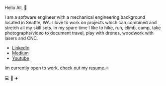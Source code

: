 Hello All, :wave:

I am a software engineer with a mechanical engineering background located in Seattle, WA. I love to work on projects which can combined and stretch all my skill sets. In my spare time I like to hike, run, climb, camp, take photographs/video to document travel, play with drones, woodwork with lasers and CNC.

- [LinkedIn](https://www.linkedin.com/in/mathewpwheatley)
- [Medium](https://medium.com/@mathew.p.wheatley)
- [Youtube](https://www.youtube.com/channel/UCW4FrSWl9kSf0BFRw2GLMhQ)

Im currently open to work, check out my [resume](/Mathew_Wheatley_Resume_2020.pdf).:fire:

:computer: :rocket: :airplane:
